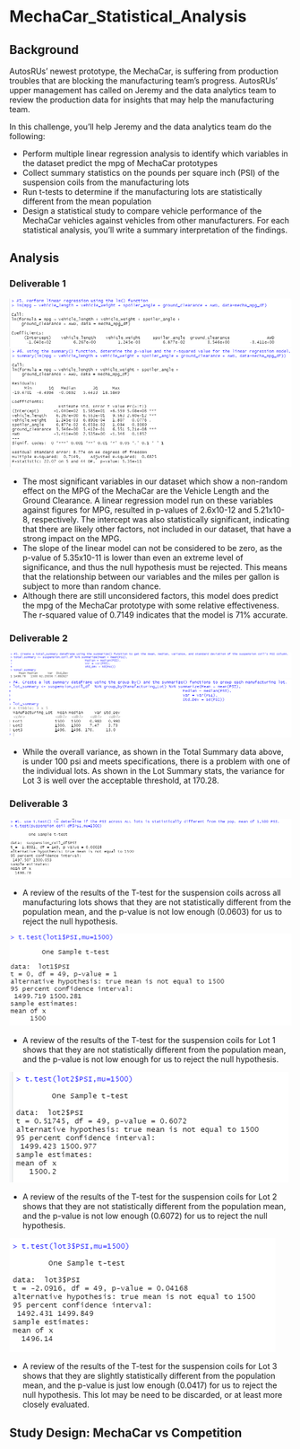 # MechaCar_Statistical_Analysis
## Background
AutosRUs’ newest prototype, the MechaCar, is suffering from production troubles that are blocking the manufacturing team’s progress. AutosRUs’ upper management has called on Jeremy and the data analytics team to review the production data for insights that may help the manufacturing team.

In this challenge, you’ll help Jeremy and the data analytics team do the following:

- Perform multiple linear regression analysis to identify which variables in the dataset predict the mpg of MechaCar prototypes
- Collect summary statistics on the pounds per square inch (PSI) of the suspension coils from the manufacturing lots
- Run t-tests to determine if the manufacturing lots are statistically different from the mean population
- Design a statistical study to compare vehicle performance of the MechaCar vehicles against vehicles from other manufacturers. For each statistical analysis, you’ll write a summary interpretation of the findings.

## Analysis

### Deliverable 1
![This is an imgae](https://github.com/kellyd7/MechaCar_Statistical_Analysis/blob/main/Images/Linear%20Regression%20(Deliverable%201).png)
![This is an imgae](https://github.com/kellyd7/MechaCar_Statistical_Analysis/blob/main/Images/Linear%20Regression%20Summary%20(Deliverable%201).png)
- The most significant variables in our dataset which show a non-random effect on the MPG of the MechaCar are the Vehicle Length and the Ground Clearance. A linear regression model run on these variables against figures for MPG, resulted in p-values of 2.6x10-12 and 5.21x10-8, respectively. The intercept was also statistically significant, indicating that there are likely other factors, not included in our dataset, that have a strong impact on the MPG.
- The slope of the linear model can not be considered to be zero, as the p-value of 5.35x10-11 is lower than even an extreme level of significance, and thus the null hypothesis must be rejected. This means that the relationship between our variables and the miles per gallon is subject to more than random chance.
- Although there are still unconsidered factors, this model does predict the mpg of the MechaCar prototype with some relative effectiveness. The r-squared value of 0.7149 indicates that the model is 71% accurate.


### Deliverable 2
![This is an imgae](https://github.com/kellyd7/MechaCar_Statistical_Analysis/blob/main/Images/Total%20Summary%20(Deliverable%202).png)
![This is an imgae](https://github.com/kellyd7/MechaCar_Statistical_Analysis/blob/main/Images/Lot%20Summary%20(Deliverable%202).png)
- While the overall variance, as shown in the Total Summary data above, is under 100 psi and meets specifications, there is a problem with one of the individual lots. As shown in the Lot Summary stats, the variance for Lot 3 is well over the acceptable threshold, at 170.28.

 
### Deliverable 3
![This is an imgae](https://github.com/kellyd7/MechaCar_Statistical_Analysis/blob/main/Images/Suspension%20Coil%20ttest%20(Deliverable%203).png)
- A review of the results of the T-test for the suspension coils across all manufacturing lots shows that they are not statistically different from the population mean, and the p-value is not low enough (0.0603) for us to reject the null hypothesis.

![This is an imgae](https://github.com/kellyd7/MechaCar_Statistical_Analysis/blob/main/Images/Lot1%20ttest%20(Deliverable%203).png)
- A review of the results of the T-test for the suspension coils for Lot 1 shows that they are not statistically different from the population mean, and the p-value is not low enough for us to reject the null hypothesis.

![This is an imgae](https://github.com/kellyd7/MechaCar_Statistical_Analysis/blob/main/Images/Lot2%20ttest%20(Deliverable%203).png)
- A review of the results of the T-test for the suspension coils for Lot 2 shows that they are not statistically different from the population mean, and the p-value is not low enough (0.6072) for us to reject the null hypothesis.

![This is an imgae](https://github.com/kellyd7/MechaCar_Statistical_Analysis/blob/main/Images/Lot3%20ttest%20(Deliverable%203).png)
- A review of the results of the T-test for the suspension coils for Lot 3 shows that they are slightly statistically different from the population mean, and the p-value is just low enough (0.0417) for us to reject the null hypothesis. This lot may be need to be discarded, or at least more closely evaluated.

## Study Design: MechaCar vs Competition
